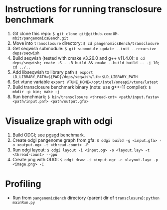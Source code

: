 # Instructions for running transclosure benchmark

1. Git clone this repo: `$ git clone git@github.com:UM-mbit/pangenomicsBench.git`
2. Move into `transclosure` directory: `$ cd pangenomicsBench/transclosure`
3. Get seqwish submodule: `$ git submodule update --init --recursive deps/seqwish`
4. Build seqwish (tested with cmake v3.26.0 and g++ v11.4.0): `$ cd deps/seqwish; cmake -S . -B build && cmake --build build -- -j 10; cd ../..`
5. Add libseqwish to library path `$ export LD_LIBRARY_PATH=${PWD}/deps/seqwish/lib:$LD_LIBRARY_PATH`
5. Set vtune variable `export VTUNE_HOME=/opt/intel/oneapi/vtune/latest`
6. Build transclosure benchmark binary (note: use g++-11 compiler): `$ mkdir -p bin; make -j`
8. Run benchmark: `$ bin/transclosure <thread-cnt> <path/input.fasta> <path/input.paf> <path/output.gfa>`


# Visualize graph with odgi

1. Build ODGI; see pgsgd benchmark.
2. Create odgi pangenome graph from gfa: `$ odgi build -g <input.gfa> -o <output.og> -t <thread-count> -P`
2. Run odgi layout: `$ odgi layout -i <input.og> -o <layout.lay> -t <thread-count> --gpu`
9. Create png with ODGI: `$ odgi draw -i <input.og> -c <layout.lay> -p <image.png> -C`


# Profiling

* Run from `pangenomicBench` directory (parent dir of `transclosure`): `python mainRun.py`
